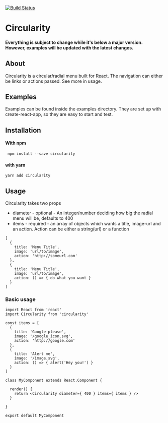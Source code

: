 [![Build Status](https://travis-ci.org/ingenalls/circularity.svg?branch=master)](https://travis-ci.org/ingenalls/circularity)
# Circularity

#### Everything is subject to change while it's below a major version. However, examples will be updated with the latest changes.

## About
Circularity is a circular/radial menu built for React. The navigation can either be links or actions passed. See more in usage.

## Examples
Examples can be found inside the examples directory. 
They are set up with create-react-app, so they are easy to start and test.


## Installation

#### With npm
```
 npm install --save circularity
```
#### with yarn
```
yarn add circularity
```

## Usage

Circularity takes two props
 - diameter - optional - An integer/number deciding how big the radial menu will be, defaults to 400 
 - items - required - an array of objects which wants a title, image-url and an action. Action can be either a string(url) or a function
```
[
  {
    title: 'Menu Title',
    image: 'url/to/image',
    action: 'http://someurl.com' 
  },
  {
    title: 'Menu Title',
    image: 'url/to/image',
    action: () => { do what you want }
  }
]
```

### Basic usage

```
import React from 'react'
import Circularity from 'circularity'

const items = [
  {
    title: 'Google please',
    image: '/google_icon.svg',
    action: 'http://google.com' 
  },
  {
    title: 'Alert me',
    image: '/image.svg',
    action: () => { alert('Hey you!') }
  }
]

class MyComponent extends React.Component {

  render() {
    return <Circularity diameter={ 400 } items={ items } />
  }

}

export default MyComponent
```

